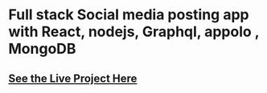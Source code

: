 # Full stack Social media posting app with React, nodejs, Graphql, appolo , MongoDB


## [See the Live Project Here](https://post-net.netlify.com/)

